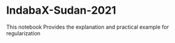 # IndabaX-Sudan-2021
This notebook Provides the explanation and practical example for regularization
